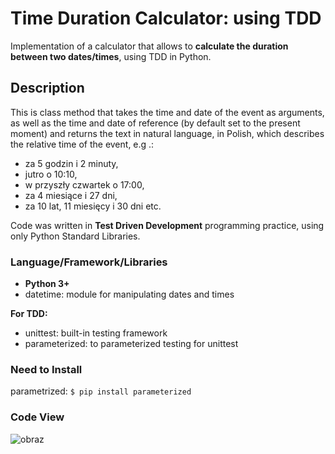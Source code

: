 # Time Duration Calculator: using TDD

Implementation of a calculator that allows to <b>calculate the duration between two dates/times</b>, using TDD in Python.

## Description

This is class method that takes the time and date of the event as arguments, as well as the time and date of reference (by default set to the present moment) 
and returns the text in natural language, in Polish, which describes the relative time of the event, e.g .: 
* za 5 godzin i 2 minuty, 
* jutro o 10:10, 
* w przyszły czwartek o 17:00, 
* za 4 miesiące i 27 dni, 
* za 10 lat, 11 miesięcy i 30 dni etc.

Code was written in <b>Test Driven Development</b> programming practice, using only Python Standard Libraries.

### Language/Framework/Libraries

* <b>Python 3+</b>
* datetime: module for manipulating dates and times

<b>For TDD:</b>
* unittest: built-in testing framework 
* parameterized: to parameterized testing for unittest

### Need to Install

parametrized:
```$ pip install parameterized```

### Code View
![obraz](https://user-images.githubusercontent.com/86662368/155245788-a555ca2b-6d4c-47f3-bae5-112194d9e0cf.png)
